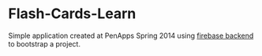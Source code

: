 Flash-Cards-Learn
=================

Simple application created at PenApps Spring 2014 using [firebase backend](https://www.firebase.com/)
to bootstrap a project.
